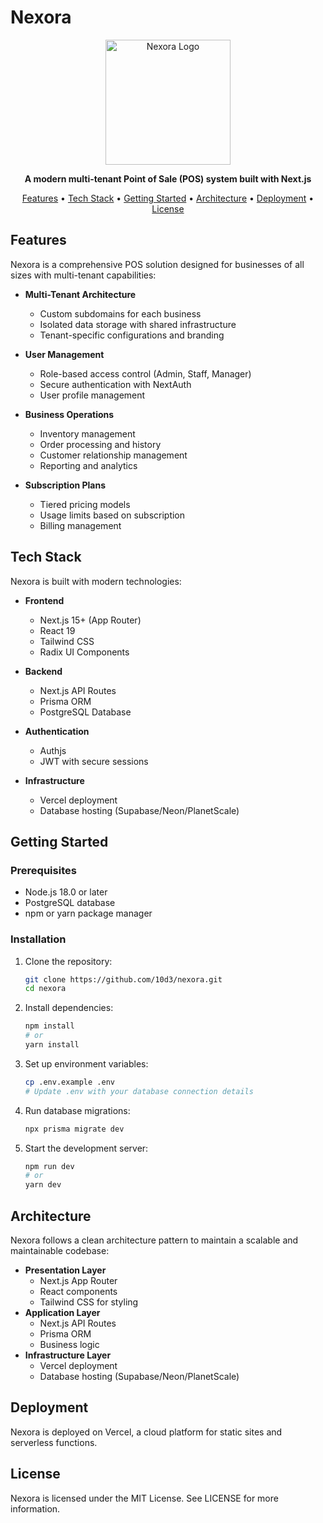 # Nexora

<p align="center">
  <img src="public/logo.png" alt="Nexora Logo" width="200" />
</p>

<p align="center">
  <strong>A modern multi-tenant Point of Sale (POS) system built with Next.js</strong>
</p>

<p align="center">
  <a href="#features">Features</a> •
  <a href="#tech-stack">Tech Stack</a> •
  <a href="#getting-started">Getting Started</a> •
  <a href="#architecture">Architecture</a> •
  <a href="#deployment">Deployment</a> •
  <a href="#license">License</a>
</p>

## Features

Nexora is a comprehensive POS solution designed for businesses of all sizes with multi-tenant capabilities:

- **Multi-Tenant Architecture**

  - Custom subdomains for each business
  - Isolated data storage with shared infrastructure
  - Tenant-specific configurations and branding

- **User Management**

  - Role-based access control (Admin, Staff, Manager)
  - Secure authentication with NextAuth
  - User profile management

- **Business Operations**

  - Inventory management
  - Order processing and history
  - Customer relationship management
  - Reporting and analytics

- **Subscription Plans**
  - Tiered pricing models
  - Usage limits based on subscription
  - Billing management

## Tech Stack

Nexora is built with modern technologies:

- **Frontend**

  - Next.js 15+ (App Router)
  - React 19
  - Tailwind CSS
  - Radix UI Components

- **Backend**

  - Next.js API Routes
  - Prisma ORM
  - PostgreSQL Database

- **Authentication**

  - Authjs
  - JWT with secure sessions

- **Infrastructure**
  - Vercel deployment
  - Database hosting (Supabase/Neon/PlanetScale)

## Getting Started

### Prerequisites

- Node.js 18.0 or later
- PostgreSQL database
- npm or yarn package manager

### Installation

1. Clone the repository:
   ```bash
   git clone https://github.com/10d3/nexora.git
   cd nexora
   ```
2. Install dependencies:
   ```bash
   npm install
   # or
   yarn install
   ```
3. Set up environment variables:
   ```bash
   cp .env.example .env
   # Update .env with your database connection details
   ```
4. Run database migrations:
   ```bash
   npx prisma migrate dev
   ```
5. Start the development server:
   ```bash
   npm run dev
   # or
   yarn dev
   ```

## Architecture

Nexora follows a clean architecture pattern to maintain a scalable and maintainable codebase:

- **Presentation Layer**
  - Next.js App Router
  - React components
  - Tailwind CSS for styling
- **Application Layer**
  - Next.js API Routes
  - Prisma ORM
  - Business logic
- **Infrastructure Layer**
  - Vercel deployment
  - Database hosting (Supabase/Neon/PlanetScale)

## Deployment

Nexora is deployed on Vercel, a cloud platform for static sites and serverless functions.

## License

Nexora is licensed under the MIT License. See LICENSE for more information.
